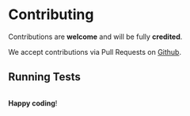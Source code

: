 # Contributing

Contributions are **welcome** and will be fully **credited**.

We accept contributions via Pull Requests on [Github](https://github.com/growcss/sass-config-manager).

## Running Tests

``` bash

```

**Happy coding**!